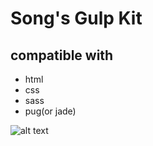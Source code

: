 # Song's Gulp Kit
## compatible with
* html
* css
* sass
* pug(or jade)

![alt text](https://cloud.githubusercontent.com/assets/19645990/19924172/314a7272-a0c1-11e6-9d55-baecce68a23d.gif)
